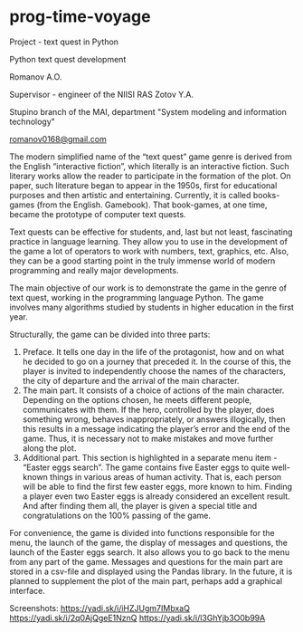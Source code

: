 # prog-time-voyage
Project - text quest in Python


Python text quest development

Romanov A.O.

Supervisor - engineer of the NIISI RAS Zotov Y.A.

Stupino branch of the MAI, department "System modeling and information technology"

romanov0168@gmail.com

The modern simplified name of the “text quest” game genre is derived from the English “interactive fiction”, which literally is an interactive fiction. Such literary works allow the reader to participate in the formation of the plot. On paper, such literature began to appear in the 1950s, first for educational purposes and then artistic and entertaining. Currently, it is called books-games (from the English. Gamebook). That book-games, at one time, became the prototype of computer text quests.

Text quests can be effective for students, and, last but not least, fascinating practice in language learning. They allow you to use in the development of the game a lot of operators to work with numbers, text, graphics, etc. Also, they can be a good starting point in the truly immense world of modern programming and really major developments.

The main objective of our work is to demonstrate the game in the genre of text quest, working in the programming language Python. The game involves many algorithms studied by students in higher education in the first year.

Structurally, the game can be divided into three parts:

1. Preface. It tells one day in the life of the protagonist, how and on what he decided to go on a journey that preceded it. In the course of this, the player is invited to independently choose the names of the characters, the city of departure and the arrival of the main character.
2. The main part. It consists of a choice of actions of the main character. Depending on the options chosen, he meets different people, communicates with them. If the hero, controlled by the player, does something wrong, behaves inappropriately, or answers illogically, then this results in a message indicating the player’s error and the end of the game. Thus, it is necessary not to make mistakes and move further along the plot.
3. Additional part. This section is highlighted in a separate menu item - “Easter eggs search”. The game contains five Easter eggs to quite well-known things in various areas of human activity. That is, each person will be able to find the first few easter eggs, more known to him. Finding a player even two Easter eggs is already considered an excellent result. And after finding them all, the player is given a special title and congratulations on the 100% passing of the game.

For convenience, the game is divided into functions responsible for the menu, the launch of the game, the display of messages and questions, the launch of the Easter eggs search. It also allows you to go back to the menu from any part of the game. Messages and questions for the main part are stored in a csv-file and displayed using the Pandas library. In the future, it is planned to supplement the plot of the main part, perhaps add a graphical interface.

Screenshots:
https://yadi.sk/i/iHZJUgm7IMbxaQ
https://yadi.sk/i/2q0AjQgeE1NznQ
https://yadi.sk/i/l3GhYjb3O0b99A
